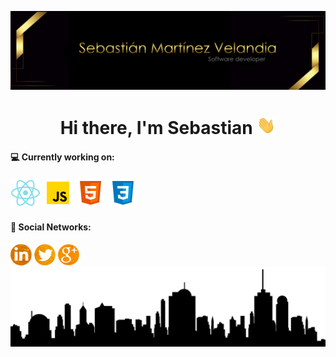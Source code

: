 ![](https://github.com/msebasv/msebasv/blob/main/src/ImgBanner.png)

<h1 align="center">Hi there, I'm Sebastian <img src="./src/wave.gif" width="30px"></h1>

#### 💻 Currently working on:

<a href="https://reactjs.org/"><img src="https://github.com/msebasv/msebasv/blob/main/src/react.png"/></a>
<a href="https://www.javascript.com/"><img src="https://github.com/msebasv/msebasv/blob/main/src/javascript.png"/></a>
<a href="https://www.w3schools.com/html/"><img src="https://github.com/msebasv/msebasv/blob/main/src/html-5.png"/></a>
<a href="https://www.w3schools.com/css/"><img src="https://github.com/msebasv/msebasv/blob/main/src/css3.png"/></a>

#### 📱 Social Networks:
<a href="https://www.linkedin.com/in/msebasv/"><img src="https://github.com/msebasv/msebasv/blob/main/src/Capa%202.png" width="34" height="34"/></a>
<a href="https://twitter.com/msebasv"><img src="https://github.com/msebasv/msebasv/blob/main/src/Capa%203.png" width="34" height="34"/></a>
<a href="msebasve@gmail.com"><img src="https://github.com/msebasv/msebasv/blob/main/src/Capa%204.png" width="34" height="34"/></a>
<a href="https://github.com/msebasv"><img src="https://github.com/msebasv/msebasv/blob/main/src/CiudadSilueta.png"/></a>



